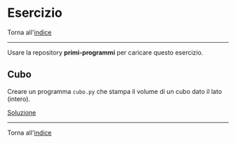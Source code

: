 # Esercizio

Torna all'[indice](../toc.md)

---

Usare la repository **primi-programmi** per caricare questo esercizio.

## Cubo

Creare un programma `cubo.py` che stampa il volume di un cubo dato il lato (intero).

[Soluzione](https://github.com/FabioZTessitore/laboratorio/tree/master/esercizi/introduzione_alla_programmazione\cubo.py)

---

Torna all'[indice](../toc.md)
